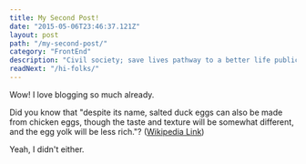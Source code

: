 ```yaml
---
title: My Second Post!
date: "2015-05-06T23:46:37.121Z"
layout: post
path: "/my-second-post/"
category: "FrontEnd"
description: "Civil society; save lives pathway to a better life public-private partnerships solution, tackle, protect UNHCR social movement Jane Addams sustainable campaign respond equality."
readNext: "/hi-folks/"
---
```


Wow! I love blogging so much already.

Did you know that "despite its name, salted duck eggs can also be made from chicken eggs, though the taste and texture will be somewhat different, and the egg yolk will be less rich."? ([Wikipedia Link](http://en.wikipedia.org/wiki/Salted_duck_egg))

Yeah, I didn't either.
